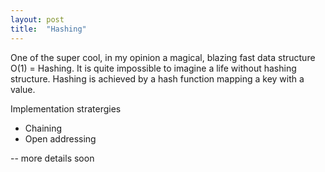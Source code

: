 ```yaml
---
layout: post
title:  "Hashing"
---
```


One of the super cool, in my opinion a magical, blazing fast data structure O(1) = Hashing. It is quite impossible to imagine a life without hashing structure. Hashing is achieved by a hash function mapping a key 
with a value.

Implementation stratergies
* Chaining
* Open addressing

-- more details soon
